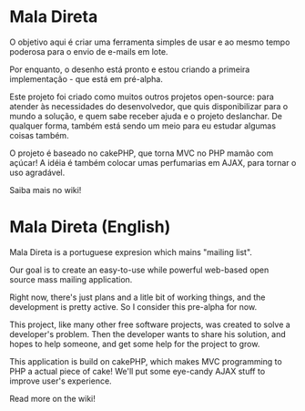 
# Mala Direta

O objetivo aqui é criar uma ferramenta simples de usar e ao mesmo tempo poderosa para o envio de e-mails em lote.

Por enquanto, o desenho está pronto e estou criando a primeira implementação - que está em pré-alpha.

Este projeto foi criado como muitos outros projetos open-source: para atender às necessidades do desenvolvedor, que quis disponibilizar para o mundo a solução, e quem sabe receber ajuda e o projeto deslanchar. De qualquer forma, também está sendo um meio para eu estudar algumas coisas também.

O projeto é baseado no cakePHP, que torna MVC no PHP mamão com açúcar! A idéia é também colocar umas perfumarias em AJAX, para tornar o uso agradável.

Saiba mais no wiki!

# Mala Direta (English)

Mala Direta is a portuguese expresion which mains "mailing list".

Our goal is to create an easy-to-use while powerful web-based open source mass mailing application.

Right now, there's just plans and a litle bit of working things, and the development is pretty active. So I consider this pre-alpha for now.

This project, like many other free software projects, was created to solve a developer's problem. Then the developer wants to share his solution, and hopes to help someone, and get some help for the project to grow.

This application is build on cakePHP, which makes MVC programming to PHP a actual piece of cake! We'll put some eye-candy AJAX stuff to improve user's experience.

Read more on the wiki!

